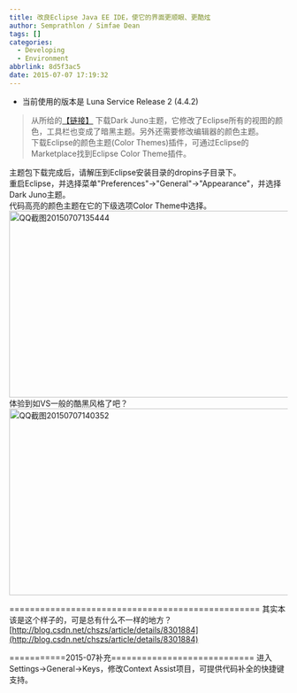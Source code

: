 ```yaml
---
title: 改良Eclipse Java EE IDE，使它的界面更顺眼、更酷炫
author: Semprathlon / Simfae Dean
tags: []
categories:
  - Developing
  - Environment
abbrlink: 8d5f3ac5
date: 2015-07-07 17:19:32
---
```

* 当前使用的版本是 Luna Service Release 2 (4.4.2)    

> 从所给的[【链接】](https://github.com/downloads/rogerdudler/eclipse-ui-themes/com.github.eclipsecolortheme.themes_1.0.0.201207121019.zip) 下载Dark Juno主题，它修改了Eclipse所有的视图的颜色，工具栏也变成了暗黑主题。另外还需要修改编辑器的颜色主题。   
>下载Eclipse的颜色主题(Color Themes)插件，可通过Eclipse的Marketplace找到Eclipse Color Theme插件。   


主题包下载完成后，请解压到Eclipse安装目录的dropins子目录下。   
重启Eclipse，并选择菜单"Preferences"->"General"->"Appearance"，并选择Dark Juno主题。   
代码高亮的颜色主题在它的下级选项Color Theme中选择。   
<a href="__ASSETS_HOST_NAME__/2015/07/QQ截图20150707135444.png"><img src="__ASSETS_HOST_NAME__/2015/07/QQ截图20150707135444-1024x552.png" alt="QQ截图20150707135444" width="625" height="337" class="alignnone size-large wp-image-934" /></a>   
体验到如VS一般的酷黑风格了吧？
<a href="__ASSETS_HOST_NAME__/2015/07/QQ截图20150707140352.png"><img src="__ASSETS_HOST_NAME__/2015/07/QQ截图20150707140352-1024x552.png" alt="QQ截图20150707140352" width="625" height="337" class="alignnone size-large wp-image-935" /></a>   

=================================================
其实本该是这个样子的，可是总有什么不一样的地方？
[http://blog.csdn.net/chszs/article/details/8301884](http://blog.csdn.net/chszs/article/details/8301884)

===========2015-07补充============================
进入Settings->General->Keys，修改Context Assist项目，可提供代码补全的快捷键支持。

